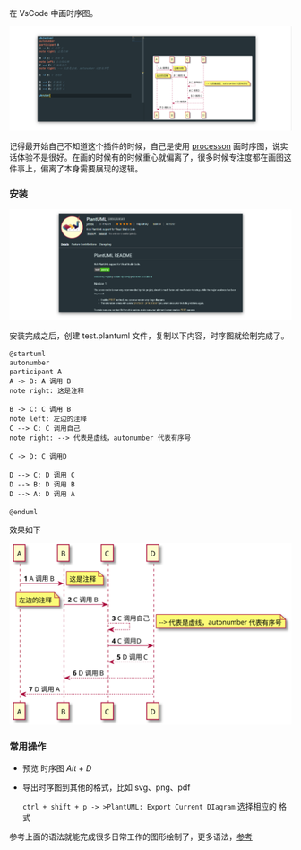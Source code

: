 在 VsCode 中画时序图。

![image-20200721093542119](../.vuepress/public/image-20200721093542119.png)

记得最开始自己不知道这个插件的时候，自己是使用 [processon](processon.com) 画时序图，说实话体验不是很好。在画的时候有的时候重心就偏离了，很多时候专注度都在画图这件事上，偏离了本身需要展现的逻辑。



### 安装

![image-20200721093925197](../.vuepress/public/image-20200721093925197.png)

安装完成之后，创建 test.plantuml 文件，复制以下内容，时序图就绘制完成了。

```
@startuml
autonumber
participant A
A -> B: A 调用 B
note right: 这是注释

B -> C: C 调用 B
note left: 左边的注释
C --> C: C 调用自己
note right: --> 代表是虚线，autonumber 代表有序号

C -> D: C 调用D

D --> C: D 调用 C
D --> B: D 调用 B
D --> A: D 调用 A

@enduml

```



效果如下



 <img src="../.vuepress/public/诊断-1595295871844.svg" style="zoom: 200%;" />



### 常用操作

- 预览 时序图 *Alt + D*

- 导出时序图到其他的格式，比如 svg、png、pdf  

  `ctrl + shift + p -> >PlantUML: Export Current DIagram` 选择相应的 格式



参考上面的语法就能完成很多日常工作的图形绘制了，更多语法，[参考](https://plantuml.com/zh/component-diagram)
